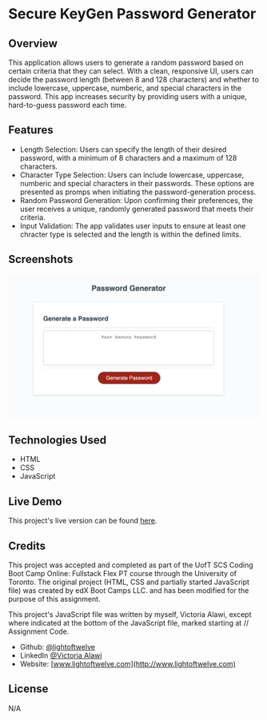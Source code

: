 # Secure KeyGen Password Generator

## Overview
This application allows users to generate a random password based on certain criteria that they can select. With a clean, responsive UI, users can decide the password length (between 8 and 128 characters) and whether to include lowercase, uppercase, numberic, and special characters in the password. This app increases security by providing users with a unique, hard-to-guess password each time.

## Features
- Length Selection: Users can specify the length of their desired password, with a minimum of 8 characters and a maximum of 128 characters.
- Character Type Selection: Users can include lowercase, uppercase, numberic and special characters in their passwords. These options are presented as promps when initiating the password-generation process.
- Random Password Generation: Upon confirming their preferences, the user receives a unique, randomly generated password that meets their criteria.
- Input Validation: The app validates user inputs to ensure at least one chracter type is selected and the length is within the defined limits.

## Screenshots
![Password Generator Application Screenshot](./assets/images/password-generator-screenshot.png)

## Technologies Used
- HTML
- CSS
- JavaScript

## Live Demo
This project's live version can be found [here](https://lightoftwelve.github.io/password-generator-project).

## Credits
This project was accepted and completed as part of the UofT SCS Coding Boot Camp Online: Fullstack Flex PT course through the University of Toronto. The original project (HTML, CSS and partially started JavaScript file) was created by edX Boot Camps LLC. and has been modified for the purpose of this assignment.

This project's JavaScript file was written by myself, Victoria Alawi, except where indicated at the bottom of the JavaScript file, marked starting at // Assignment Code.
- Github: [@lightoftwelve](https://github.com/lightoftwelve)
- LinkedIn [@Victoria Alawi](https://www.linkedin.com/in/victoria-alawi-872984250/)
- Website: [www.lightoftwelve.com](http://www.lightoftwelve.com)

## License
N/A
